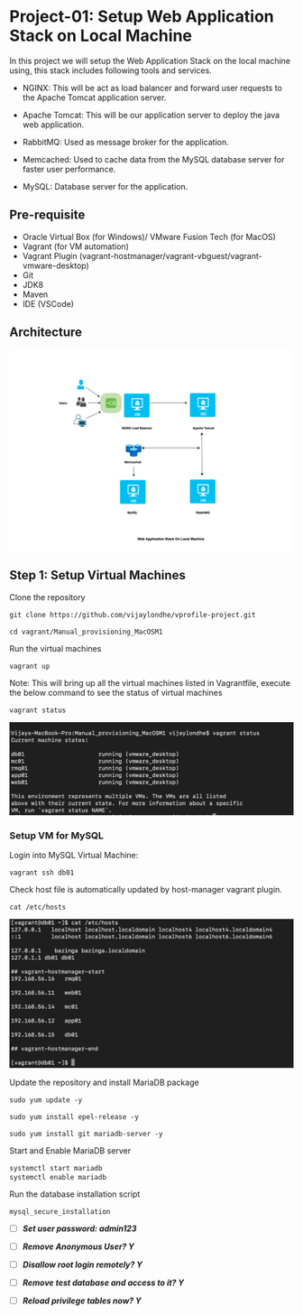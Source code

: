 # Project-01: Setup Web Application Stack on Local Machine 

In this project we will setup the Web Application Stack on the local machine using, this stack includes following tools and services.

- NGINX: This will be act as load balancer and forward user requests to the Apache Tomcat application server.

- Apache Tomcat: This will be our application server to deploy the java web application.

- RabbitMQ: Used as message broker for the application.

- Memcached: Used to cache data from the MySQL database server for faster user performance. 

- MySQL: Database server for the application.


## Pre-requisite 

- Oracle Virtual Box (for Windows)/ VMware Fusion Tech (for MacOS)
- Vagrant (for VM automation)
- Vagrant Plugin (vagrant-hostmanager/vagrant-vbguest/vagrant-vmware-desktop) 
- Git
- JDK8
- Maven 
- IDE (VSCode)


## Architecture 

![GitHub Light](./snaps/web-app-stack-local.png)

## Step 1: Setup Virtual Machines


Clone the repository

```
git clone https://github.com/vijaylondhe/vprofile-project.git
```

```
cd vagrant/Manual_provisioning_MacOSM1
```

Run the virtual machines

```
vagrant up
```

Note: This will bring up all the virtual machines listed in Vagrantfile, execute the below command to see the status of virtual machines 

```
vagrant status
```

![GitHub Light](./snaps/vagrant_status.png)


### Setup VM for MySQL 


Login into MySQL Virtual Machine:

```
vagrant ssh db01
```

Check host file is automatically updated by host-manager vagrant plugin.

```
cat /etc/hosts
```

![GitHub Light](./snaps/vagrant_db01_host_file.png)


Update the repository and install MariaDB package

```
sudo yum update -y
```

```
sudo yum install epel-release -y 
```

```
sudo yum install git mariadb-server -y

```

Start and Enable MariaDB server

```
systemctl start mariadb
systemctl enable mariadb
```

Run the database installation script 

```
mysql_secure_installation
```

- [ ] ***Set user password: admin123***

- [ ] ***Remove Anonymous User? Y***

- [ ] ***Disallow root login remotely? Y***

- [ ] ***Remove test database and access to it? Y***

- [ ] ***Reload privilege tables now? Y***  